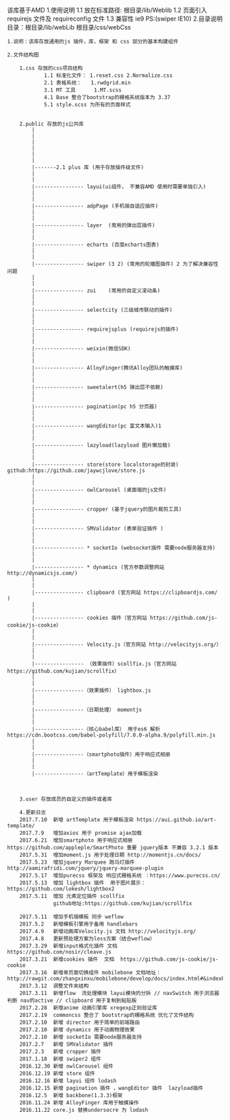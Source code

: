
该库基于AMD
1.使用说明
    1.1 放在标准路径: 根目录/lib/Weblib
    1.2 页面引入 requirejs 文件及 requireconfig 文件
    1.3 兼容性 ie9
        PS:(swiper IE10)
2.目录说明
    目录：根目录/lib/webLib
          根目录/css/webCss

	1.说明：该库存放通用的js 插件，库，框架 和 css 部分的基本构建组件

	2.文件结构图

		1.css 存放的css项目结构
				1.1 标准化文件： 1.reset.css 2.Normalize.css
 				2.1 表格系统：   1.rwdgrid.min
 				3.1 MT 工具      1.MT.scss
 				4.1 Base 整合了bootstrap的栅格系统版本为 3.37
 				5.1 style.scss 为所有的页面样式 


 		2.public 存放的js公共库	
            |
            |
            |
            |
            |
            |
            |-------2.1 plus 库 (用于存放插件级文件)
 			|
            |
            |---------------- layui(ui组件， 不兼容AMD 使用时需要单独引入)
            |
            |
            |---------------- adpPage (手机端自适应插件)
            |
            |
            |---------------- layer  (常用的弹出层插件)
            |
            |
            |---------------- echarts (百度echarts图表)
            |
            |
            |---------------- swiper (3 2) (常用的轮播图插件) 2 为了解决兼容性问题
            |
            |
            |---------------- zui	 (常用的自定义滚动条)
            |
            |
            |---------------- selectcity (三级城市联动的插件)
            |
            |
            |---------------- requirejsplus (requirejs的插件)
            |
            |
            |---------------- weixin(微信SDK)
            |
            |
            |---------------- AlloyFinger(腾讯Alloy团队的触摸库)
            |
            |
            |---------------- sweetalert(h5 弹出层不依赖)
            |
            |
            |---------------- pagination(pc h5 分页器)
            |
            |
            |---------------- wangEditor(pc 富文本输入)1
            |
            |
            |---------------- lazyload(lazyload 图片懒加载)
            |
            |
            |---------------- store(store localstorage的封装) github:https://github.com/jaywcjlove/store.js
            |
            |
            |---------------- owlCarousel (桌面端的js文件)
            |
            |
            |---------------- cropper (基于jquery的图片裁剪工具)
            |
            |
            |---------------- SMValidator (表单验证插件 )
            |
            |
            |---------------- * socketIo (websocket插件 需要node服务器支持)
            |
            |
            |---------------- * dynamics (官方参数调整网站 http://dynamicsjs.com/)
            |
            |
            |---------------- clipboard (官方网站 https://clipboardjs.com/ )
            |
            |
            |---------------- cookies 插件（官方网站 https://github.com/js-cookie/js-cookie）
            |
            |
            |---------------- Velocity.js（官方网站 http://velocityjs.org/）
            |
            |
            |---------------- （效果插件）scollfix.js（官方网站 https://github.com/kujian/scrollfix）
            |
            |
            |----------------（效果插件） lightbox.js
            |
            |
            |----------------（日期处理） momentjs
            |
            |
            |----------------（核心babel库） 用于es6 解析 https://cdn.bootcss.com/babel-polyfill/7.0.0-alpha.9/polyfill.min.js
            |
            |
            |----------------（smartphoto插件）用于响应式相册
            |
            |
            |----------------（artTemplate）用于模板渲染             
    


 		3.user 存放成员的自定义的插件或者库

        4.更新日志
        2017.7.10  新增 artTemplate 用于模板渲染 https://aui.github.io/art-template/
        2017.7.9   增加axios 用于 promise ajax加载
        2017.6.21  增加smartphoto 用于响应式相册  https://github.com/appleple/SmartPhoto 重要 jquery版本 不兼容 3.2.1 版本
        2017.5.31  增加moment.js 用于处理日期 http://momentjs.cn/docs/
        2017.5.23  增加jquery Marquee 跑马灯插件  http://aamirafridi.com/jquery/jquery-marquee-plugin
        2017.5.17  增加purecss 框架及 响应式栅格系统 ：https://www.purecss.cn/
        2017.5.13  增加 lightbox 插件  用于图片展示：https://github.com/lokesh/lightbox2
        2017.5.11  增加 元素定位插件 scollfix 
                   github地址:https://github.com/kujian/scrollfix
                    
        2017.5.11  增加手机端模板 同步 weflow 
        2017.5.2   新增模板引擎用于备用 handlebars
        2017.4.9   新增动画库Velocity.js 文档 http://velocityjs.org/
        2017.4.8   更新预处理方案为less方案（结合weflow）
        2017.3.29  新增input格式化插件 文档 https://github.com/nosir/cleave.js
        2017.3.21  新增cookies 插件  文档  https://github.com/js-cookie/js-cookie
        2017.3.16  新增单页面切换组件 mobilebone 文档地址：http://rawgit.com/zhangxinxu/mobilebone/develop/docs/index.html#&indexPage
        2017.3.12  调整文件夹结构
        2017.3.11  新增flow  流处理模块 layui模块的分拆 // navSwitch 用于浏览器判断 nav的active // clipboard 用于复制到粘贴板
        2017.2.28  新增anime 动画引擎库 xregexp正则验证库
        2017.2.19  commoncss 整合了 bootstrap的栅格系统 优化了文件结构
        2017.2.10  新增 director 用于简单的前端路由
        2017.2.10  新增 dynamics 用于动画物理效果
        2017.2.10  新增 socketIo 需要node服务器支持
        2017.2.7   新增 SMValidator 插件
        2017.2.3   新增 cropper 插件
        2017.1.18  新增 swiper2 组件
        2016.12.30 新增 owlCarousel 组件
        2016.12.19 新增 store 组件
        2016.12.16 新增 layui 组件 lodash
        2016.12.15 新增 pagination 插件 ，wangEditor 插件  lazyload插件
        2016.12.5  新增 backbone(1.3.3)框架
        2016.11.24 新增 AlloyFinger 库用于触摸操作
        2016.11.22 core.js 替换undersocre 为 lodash
